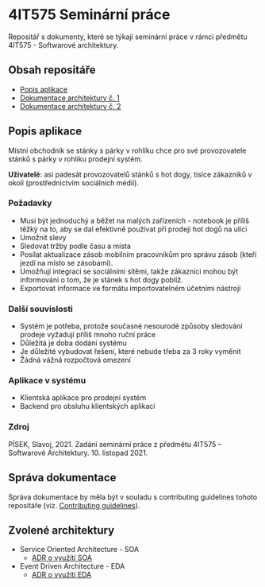 # 4IT575 Seminární práce
Repositář s dokumenty, které se týkají seminární práce v rámci předmětu 4IT575 - Softwarové architektury.

## Obsah repositáře
- [Popis aplikace](#popis-aplikace "Popis aplikace")
- [Dokumentace architektury č. 1](./dokumentace/SOA/README.md "Dokumentace architektury č. 1")
- [Dokumentace architektury č. 2](./dokumentace/EDA/README.md "Dokumentace architektury č. 2")

## Popis aplikace
Místní obchodník se stánky s párky v rohlíku chce pro své provozovatele stánků s párky v rohlíku prodejní systém.

**Uživatelé**: asi padesát provozovatelů stánků s hot dogy, tisíce zákazníků v okolí (prostřednictvím sociálních médií).

### Požadavky
- Musí být jednoduchý a běžet na malých zařízeních - notebook je příliš těžký na to, aby se dal efektivně používat při prodeji hot dogů na ulici
- Umožnit slevy
- Sledovat tržby podle času a místa
- Posílat aktualizace zásob mobilním pracovníkům pro správu zásob (kteří jezdí na místo se zásobami).
- Umožňují integraci se sociálními sítěmi, takže zákazníci mohou být informováni o tom, že je stánek s hot dogy poblíž.
- Exportovat informace ve formátu importovatelném účetními nástroji

### Další souvislosti
- Systém je potřeba, protože současné nesourodé způsoby sledování prodeje vyžadují příliš mnoho ruční práce
- Důležitá je doba dodání systému
- Je důležité vybudovat řešení, které nebude třeba za 3 roky vyměnit
- Žádná vážná rozpočtová omezení

### Aplikace v systému
- Klientská aplikace pro prodejní systém
- Backend pro obsluhu klientských aplikací

### Zdroj
PÍSEK, Slavoj, 2021. Zadání seminární práce z předmětu 4IT575 – Softwarové Architektury. 10. listopad 2021.

## Správa dokumentace
Správa dokumentace by měla být v souladu s contributing guidelines tohoto repositáře (viz. [Contributing guidelines](./CONTRIBUTING.md "Contributing guidelines")).

## Zvolené architektury
- Service Oriented Architecture - SOA
    - [ADR o využítí SOA](./dokumentace/SOA/rozhodnutí/2-celkova-architektura/README.md "ADR o využítí SOA")
- Event Driven Architecture - EDA
    - [ADR o využítí EDA](./dokumentace/EDA/rozhodnutí/2-celkova-architektura/README.md "ADR o využítí EDA")